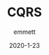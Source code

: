 ---
layout: post
title: "CQRS"
date: 2020-1-23
categories: [programming, software development, CQRS]
author: emmett
comments: true
image: assets/images/cats-logo.png
hidden: true
---